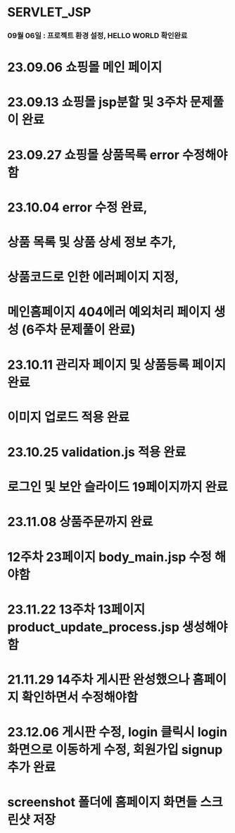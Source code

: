 # SERVLET_JSP
### 09월 06일 : 프로젝트 환경 설정, HELLO WORLD 확인완료
# 23.09.06 쇼핑몰 메인 페이지
# 23.09.13 쇼핑몰 jsp분할 및 3주차 문제풀이 완료
# 23.09.27 쇼핑몰 상품목록 error 수정해야함
# 23.10.04 error 수정 완료,
# 상품 목록 및 상품 상세 정보 추가,
# 상품코드로 인한 에러페이지 지정,
# 메인홈페이지 404에러 예외처리 페이지 생성 (6주차 문제풀이 완료)
# 23.10.11 관리자 페이지 및 상품등록 페이지 완료
# 이미지 업로드 적용 완료
# 23.10.25 validation.js 적용 완료
# 로그인 및 보안 슬라이드 19페이지까지 완료
# 23.11.08 상품주문까지 완료
# 12주차 23페이지 body_main.jsp 수정 해야함
# 23.11.22 13주차 13페이지 product_update_process.jsp 생성해야함
# 21.11.29 14주차 게시판 완성했으나 홈페이지 확인하면서 수정해야함
# 23.12.06 게시판 수정, login 클릭시 login화면으로 이동하게 수정, 회원가입 signup 추가 완료
# screenshot 폴더에 홈페이지 화면들 스크린샷 저장